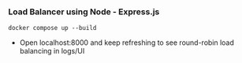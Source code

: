 ### Load Balancer using Node - Express.js
`docker compose up --build`

- Open localhost:8000 and keep refreshing to see round-robin load balancing in logs/UI
